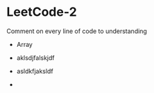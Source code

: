 # LeetCode-2
Comment on every line of code to understanding

* Array

* aklsdjfalskjdf
*  asldkfjaksldf
*  
